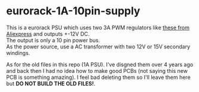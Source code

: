 # eurorack-1A-10pin-supply
This is a eurorack PSU which uses two 3A PWM regulators like [these from Aliexpress](https://www.aliexpress.com/item/1005004052885353.html?spm=a2g0o.productlist.0.0.695838edDr9Fcs&algo_pvid=d174f836-2c64-4925-bf83-09754ddc93be&algo_exp_id=d174f836-2c64-4925-bf83-09754ddc93be-3&pdp_ext_f=%7B%22sku_id%22%3A%2212000027872810881%22%7D&pdp_npi=2%40dis%21CZK%21%2119.72%21%21%21%21%21%400b0a555916520957518301529e174a%2112000027872810881%21sea) and outputs +-12V DC.  
The output is only a 10 pin power bus.  
As the power source, use a AC transformer with two 12V or 15V secondary windings.  
  
As for the old files in this repo (1A PSU). I've disgned them over 4 years ago and back then I had no idea how to make good PCBs (not saying this new PCB is something amazing). I feel bad deleting them so I'll leave them here but **DO NOT BUILD THE OLD FILES!**.
